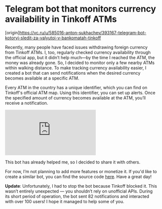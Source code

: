 # Telegram bot that monitors currency availability in Tinkoff ATMs

[origin]https://vc.ru/u/585016-anton-sukhachev/393167-telegram-bot-kotoryi-sledit-za-valyutoi-v-bankomatah-tinkoff

Recently, many people have faced issues withdrawing foreign currency from Tinkoff ATMs. I, too, regularly checked currency availability through the official app, but it didn’t help much—by the time I reached the ATM, the money was already gone. So, I decided to monitor only a few nearby ATMs within walking distance. To make tracking currency availability easier, I created a bot that can send notifications when the desired currency becomes available at a specific ATM.

Every ATM in the country has a unique identifier, which you can find on Tinkoff's official ATM map. Using this identifier, you can set up alerts. Once the specified amount of currency becomes available at the ATM, you’ll receive a notification.

<iframe class="rounded" src="https://youtube.com/embed/QEqb0XdcW0Q?si=CJKqrTQS8sdYg2gM" title="YouTube video player" frameborder="0" allow="accelerometer; autoplay; clipboard-write; encrypted-media; gyroscope; picture-in-picture; web-share" referrerpolicy="strict-origin-when-cross-origin" allowfullscreen></iframe>

This bot has already helped me, so I decided to share it with others. 

For now, I’m not planning to add more features or monetize it. If you'd like to create a similar bot, you can find the source code [here](https://github.com/mrsuh/tinkoff-atm-bot). 
Have a great day!

**Update**:
Unfortunately, I had to stop the bot because Tinkoff blocked it. This wasn’t entirely unexpected — you shouldn’t rely on unofficial APIs.
During its short period of operation, the bot sent 82 notifications and interacted with over 100 users! I hope it managed to help some of you.
